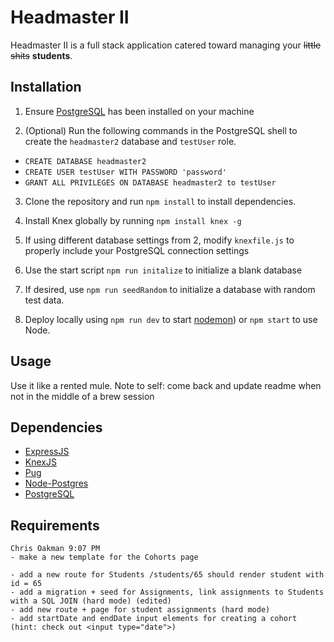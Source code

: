 # Headmaster II

Headmaster II is a full stack application catered toward managing your ~~little shits~~ **students**.

## Installation

1. Ensure [PostgreSQL](https://www.postgresql.org/) has been installed on your machine

2. (Optional) Run the following commands in the PostgreSQL shell to create the `headmaster2` database and `testUser` role.
 
* `CREATE DATABASE headmaster2`
* `CREATE USER testUser WITH PASSWORD 'password'`
* `GRANT ALL PRIVILEGES ON DATABASE headmaster2 to testUser`
 
3. Clone the repository and run `npm install` to install dependencies.

4. Install Knex globally by running `npm install knex -g`

5. If using different database settings from 2, modify `knexfile.js` to properly include your PostgreSQL connection settings

6. Use the start script `npm run initalize` to initialize a blank database 

7. If desired, use `npm run seedRandom` to initialize a database with random test data.

8. Deploy locally using `npm run dev` to start [nodemon]()) or `npm start` to use Node.

## Usage

Use it like a rented mule. Note to self: come back and update readme when not in the middle of a brew session

## Dependencies

* [ExpressJS](https://expressjs.com/)
* [KnexJS](http://knexjs.org/)
* [Pug](https://pugjs.org/)
* [Node-Postgres](https://node-postgres.com/)
* [PostgreSQL](https://www.postgresql.org/)

## Requirements
```
Chris Oakman 9:07 PM
- make a new template for the Cohorts page

- add a new route for Students /students/65 should render student with id = 65
- add a migration + seed for Assignments, link assignments to Students with a SQL JOIN (hard mode) (edited) 
- add new route + page for student assignments (hard mode)
- add startDate and endDate input elements for creating a cohort (hint: check out <input type="date">)
```